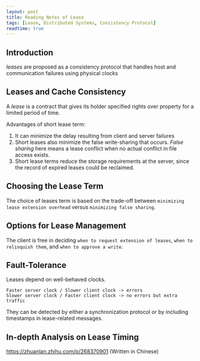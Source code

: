 ```yaml
---
layout: post
title: Reading Notes of Lease
tags: [Lease, Distributed Systems, Consistency Protocol]
readtime: true
---
```


## Introduction

*leases* are proposed as a consistency protocol that handles host and communication failures using physical clocks

## Leases and Cache Consistency
A *lease* is a contract that gives its holder specified rights over property for a limited period of time.

Advantages of short lease term:
1. It can minimize the delay resulting from client and server failures
2. Short leases also minimize the false write-sharing that occurs. *False sharing* here means a lease conflict when no actual conflict in file access exists. 
3. Short lease terms reduce the storage requirements at the server, since the record of expired leases could be reclaimed.

## Choosing the Lease Term
The choice of leases term is based on the trade-off between `minimizing lease extension overhead` versus `minimizing false sharing`.

## Options for Lease Management
The client is free in deciding `when to request extension of leases`, `when to relinquish them`, and `when to approve a write`.

## Fault-Tolerance
Leases depend on well-behaved clocks.
```
Faster server clock / Slower client clock -> errors
Slower server clock / Faster client clock -> no errors but extra traffic
```

They can be detected by either a synchronization protocol or by including timestamps in lease-related messages.

## In-depth Analysis on Lease Timing
https://zhuanlan.zhihu.com/p/268370901 (Written in Chinese)
